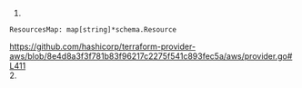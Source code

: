 1.
```
ResourcesMap: map[string]*schema.Resource
```
https://github.com/hashicorp/terraform-provider-aws/blob/8e4d8a3f3f781b83f96217c2275f541c893fec5a/aws/provider.go#L411  
2.

